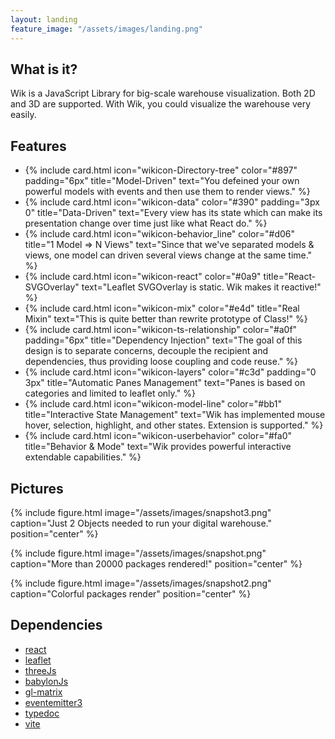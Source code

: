 ```yaml
---
layout: landing
feature_image: "/assets/images/landing.png"
---
```


## What is it?

Wik is a JavaScript Library for big-scale warehouse visualization. Both 2D and 3D are supported. With Wik, you could visualize the warehouse very easily.

## Features

<ul class="cards">
  <li>
{% include card.html icon="wikicon-Directory-tree" color="#897" padding="6px" title="Model-Driven" text="You defeined your own powerful models with events and then use them to render views." %}
  </li>
    <li>
{% include card.html icon="wikicon-data" color="#390"  padding="3px 0"  title="Data-Driven" text="Every view has its state which can make its presentation change over time just like what React do." %}
  </li>
    <li>
{% include card.html icon="wikicon-behavior_line" color="#d06"  title="1 Model => N Views" text="Since that we've separated models & views, one model can driven several views change at the same time." %}
  </li>
    <li>
{% include card.html icon="wikicon-react" color="#0a9"  title="React-SVGOverlay" text="Leaflet SVGOverlay is static. Wik makes it reactive!" %}
  </li>
    <li>
{% include card.html icon="wikicon-mix" color="#e4d"  title="Real Mixin" text="This is quite better than rewrite prototype of Class!" %}
  </li>
    <li>
{% include card.html icon="wikicon-ts-relationship" color="#a0f" padding="6px"  title="Dependency Injection" text="The goal of this design is to separate concerns, decouple the recipient and dependencies, thus providing loose coupling and code reuse." %}
  </li>
  <li>
{% include card.html icon="wikicon-layers" color="#c3d" padding="0 3px"   title="Automatic Panes Management" text="Panes is based on categories and limited to leaflet only." %}
  </li>
  <li>
{% include card.html icon="wikicon-model-line" color="#bb1"  title="Interactive State Management" text="Wik has implemented mouse hover, selection, highlight, and other states. Extension is supported." %}
  </li>
    <li>
{% include card.html icon="wikicon-userbehavior" color="#fa0"  title="Behavior & Mode" text="Wik provides powerful interactive extendable capabilities." %}
  </li>
</ul>

## Pictures

{% include figure.html image="/assets/images/snapshot3.png" caption="Just 2 Objects needed to run your digital warehouse." position="center" %}

{% include figure.html image="/assets/images/snapshot.png" caption="More than 20000 packages rendered!" position="center" %}

{% include figure.html image="/assets/images/snapshot2.png" caption="Colorful packages render" position="center" %}

## Dependencies

- <a href="https://reactjs.org/docs/getting-started.html">react</a>
- <a href="https://leafletjs.com/reference.html">leaflet</a>
- <a href="https://threejs.org/docs/index.html">threeJs</a>
- <a href="https://doc.babylonjs.com/start">babylonJs</a>
- <a href="https://glmatrix.net/docs/">gl-matrix</a>
- <a href="https://github.com/primus/eventemitter3#readme">eventemitter3</a>
- <a href="https://typedoc.org/guides/overview/">typedoc</a>
- <a href="https://vitejs.dev/guide/">vite</a>

